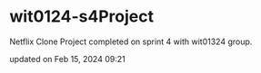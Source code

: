 # wit0124-s4Project

Netflix Clone Project completed on sprint 4 with wit01324 group.

updated on Feb 15, 2024 09:21
